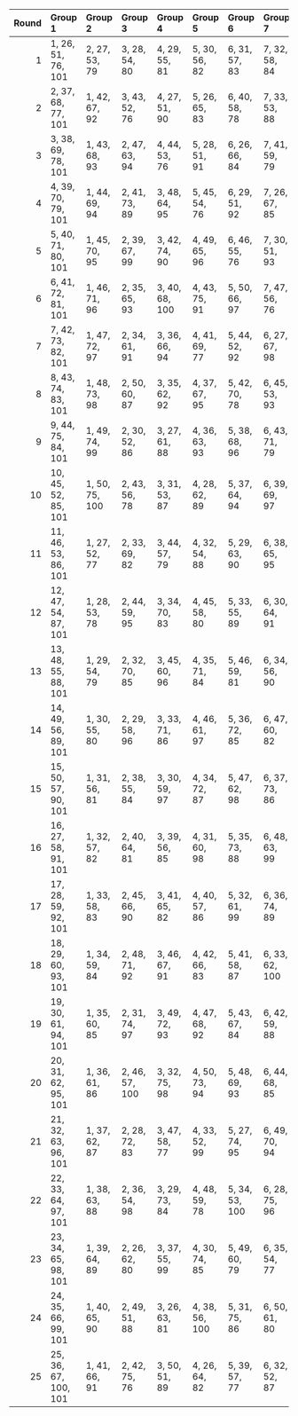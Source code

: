 |   Round | Group 1              | Group 2        | Group 3        | Group 4        | Group 5        | Group 6        | Group 7        | Group 8        | Group 9        | Group 10        | Group 11       | Group 12        | Group 13       | Group 14        | Group 15       | Group 16        | Group 17        | Group 18        | Group 19        | Group 20        | Group 21        | Group 22        | Group 23        | Group 24        | Group 25       |
|--------:|:---------------------|:---------------|:---------------|:---------------|:---------------|:---------------|:---------------|:---------------|:---------------|:----------------|:---------------|:----------------|:---------------|:----------------|:---------------|:----------------|:----------------|:----------------|:----------------|:----------------|:----------------|:----------------|:----------------|:----------------|:---------------|
|       1 | 1, 26, 51, 76, 101   | 2, 27, 53, 79  | 3, 28, 54, 80  | 4, 29, 55, 81  | 5, 30, 56, 82  | 6, 31, 57, 83  | 7, 32, 58, 84  | 8, 33, 59, 85  | 9, 34, 60, 86  | 10, 35, 61, 87  | 11, 36, 62, 88 | 12, 37, 63, 89  | 13, 38, 64, 90 | 14, 39, 65, 91  | 15, 40, 66, 92 | 16, 41, 67, 93  | 17, 42, 68, 94  | 18, 43, 69, 95  | 19, 44, 70, 96  | 20, 45, 71, 97  | 21, 46, 72, 98  | 22, 47, 73, 99  | 23, 48, 74, 100 | 24, 49, 75, 77  | 25, 50, 52, 78 |
|       2 | 2, 37, 68, 77, 101   | 1, 42, 67, 92  | 3, 43, 52, 76  | 4, 27, 51, 90  | 5, 26, 65, 83  | 6, 40, 58, 78  | 7, 33, 53, 88  | 8, 28, 63, 82  | 9, 38, 57, 80  | 10, 32, 55, 100 | 11, 30, 75, 99 | 12, 50, 74, 91  | 13, 49, 66, 95 | 14, 41, 70, 84  | 15, 45, 59, 98 | 16, 34, 73, 85  | 17, 48, 60, 97  | 18, 35, 72, 94  | 19, 47, 69, 79  | 20, 44, 54, 81  | 21, 29, 56, 86  | 22, 31, 61, 89  | 23, 36, 64, 96  | 24, 39, 71, 87  | 25, 46, 62, 93 |
|       3 | 3, 38, 69, 78, 101   | 1, 43, 68, 93  | 2, 47, 63, 94  | 4, 44, 53, 76  | 5, 28, 51, 91  | 6, 26, 66, 84  | 7, 41, 59, 79  | 8, 34, 54, 89  | 9, 29, 64, 83  | 10, 39, 58, 81  | 11, 33, 56, 77 | 12, 31, 52, 100 | 13, 27, 75, 92 | 14, 50, 67, 96  | 15, 42, 71, 85 | 16, 46, 60, 99  | 17, 35, 74, 86  | 18, 49, 61, 98  | 19, 36, 73, 95  | 20, 48, 70, 80  | 21, 45, 55, 82  | 22, 30, 57, 87  | 23, 32, 62, 90  | 24, 37, 65, 97  | 25, 40, 72, 88 |
|       4 | 4, 39, 70, 79, 101   | 1, 44, 69, 94  | 2, 41, 73, 89  | 3, 48, 64, 95  | 5, 45, 54, 76  | 6, 29, 51, 92  | 7, 26, 67, 85  | 8, 42, 60, 80  | 9, 35, 55, 90  | 10, 30, 65, 84  | 11, 40, 59, 82 | 12, 34, 57, 78  | 13, 32, 53, 77 | 14, 28, 52, 93  | 15, 27, 68, 97 | 16, 43, 72, 86  | 17, 47, 61, 100 | 18, 36, 75, 87  | 19, 50, 62, 99  | 20, 37, 74, 96  | 21, 49, 71, 81  | 22, 46, 56, 83  | 23, 31, 58, 88  | 24, 33, 63, 91  | 25, 38, 66, 98 |
|       5 | 5, 40, 71, 80, 101   | 1, 45, 70, 95  | 2, 39, 67, 99  | 3, 42, 74, 90  | 4, 49, 65, 96  | 6, 46, 55, 76  | 7, 30, 51, 93  | 8, 26, 68, 86  | 9, 43, 61, 81  | 10, 36, 56, 91  | 11, 31, 66, 85 | 12, 41, 60, 83  | 13, 35, 58, 79 | 14, 33, 54, 78  | 15, 29, 53, 94 | 16, 28, 69, 98  | 17, 44, 73, 87  | 18, 48, 62, 77  | 19, 37, 52, 88  | 20, 27, 63, 100 | 21, 38, 75, 97  | 22, 50, 72, 82  | 23, 47, 57, 84  | 24, 32, 59, 89  | 25, 34, 64, 92 |
|       6 | 6, 41, 72, 81, 101   | 1, 46, 71, 96  | 2, 35, 65, 93  | 3, 40, 68, 100 | 4, 43, 75, 91  | 5, 50, 66, 97  | 7, 47, 56, 76  | 8, 31, 51, 94  | 9, 26, 69, 87  | 10, 44, 62, 82  | 11, 37, 57, 92 | 12, 32, 67, 86  | 13, 42, 61, 84 | 14, 36, 59, 80  | 15, 34, 55, 79 | 16, 30, 54, 95  | 17, 29, 70, 99  | 18, 45, 74, 88  | 19, 49, 63, 78  | 20, 38, 53, 89  | 21, 28, 64, 77  | 22, 39, 52, 98  | 23, 27, 73, 83  | 24, 48, 58, 85  | 25, 33, 60, 90 |
|       7 | 7, 42, 73, 82, 101   | 1, 47, 72, 97  | 2, 34, 61, 91  | 3, 36, 66, 94  | 4, 41, 69, 77  | 5, 44, 52, 92  | 6, 27, 67, 98  | 8, 48, 57, 76  | 9, 32, 51, 95  | 10, 26, 70, 88  | 11, 45, 63, 83 | 12, 38, 58, 93  | 13, 33, 68, 87 | 14, 43, 62, 85  | 15, 37, 60, 81 | 16, 35, 56, 80  | 17, 31, 55, 96  | 18, 30, 71, 100 | 19, 46, 75, 89  | 20, 50, 64, 79  | 21, 39, 54, 90  | 22, 29, 65, 78  | 23, 40, 53, 99  | 24, 28, 74, 84  | 25, 49, 59, 86 |
|       8 | 8, 43, 74, 83, 101   | 1, 48, 73, 98  | 2, 50, 60, 87  | 3, 35, 62, 92  | 4, 37, 67, 95  | 5, 42, 70, 78  | 6, 45, 53, 93  | 7, 28, 68, 99  | 9, 49, 58, 76  | 10, 33, 51, 96  | 11, 26, 71, 89 | 12, 46, 64, 84  | 13, 39, 59, 94 | 14, 34, 69, 88  | 15, 44, 63, 86 | 16, 38, 61, 82  | 17, 36, 57, 81  | 18, 32, 56, 97  | 19, 31, 72, 77  | 20, 47, 52, 90  | 21, 27, 65, 80  | 22, 40, 55, 91  | 23, 30, 66, 79  | 24, 41, 54, 100 | 25, 29, 75, 85 |
|       9 | 9, 44, 75, 84, 101   | 1, 49, 74, 99  | 2, 30, 52, 86  | 3, 27, 61, 88  | 4, 36, 63, 93  | 5, 38, 68, 96  | 6, 43, 71, 79  | 7, 46, 54, 94  | 8, 29, 69, 100 | 10, 50, 59, 76  | 11, 34, 51, 97 | 12, 26, 72, 90  | 13, 47, 65, 85 | 14, 40, 60, 95  | 15, 35, 70, 89 | 16, 45, 64, 87  | 17, 39, 62, 83  | 18, 37, 58, 82  | 19, 33, 57, 98  | 20, 32, 73, 78  | 21, 48, 53, 91  | 22, 28, 66, 81  | 23, 41, 56, 92  | 24, 31, 67, 80  | 25, 42, 55, 77 |
|      10 | 10, 45, 52, 85, 101  | 1, 50, 75, 100 | 2, 43, 56, 78  | 3, 31, 53, 87  | 4, 28, 62, 89  | 5, 37, 64, 94  | 6, 39, 69, 97  | 7, 44, 72, 80  | 8, 47, 55, 95  | 9, 30, 70, 77   | 11, 27, 60, 76 | 12, 35, 51, 98  | 13, 26, 73, 91 | 14, 48, 66, 86  | 15, 41, 61, 96 | 16, 36, 71, 90  | 17, 46, 65, 88  | 18, 40, 63, 84  | 19, 38, 59, 83  | 20, 34, 58, 99  | 21, 33, 74, 79  | 22, 49, 54, 92  | 23, 29, 67, 82  | 24, 42, 57, 93  | 25, 32, 68, 81 |
|      11 | 11, 46, 53, 86, 101  | 1, 27, 52, 77  | 2, 33, 69, 82  | 3, 44, 57, 79  | 4, 32, 54, 88  | 5, 29, 63, 90  | 6, 38, 65, 95  | 7, 40, 70, 98  | 8, 45, 73, 81  | 9, 48, 56, 96   | 10, 31, 71, 78 | 12, 28, 61, 76  | 13, 36, 51, 99 | 14, 26, 74, 92  | 15, 49, 67, 87 | 16, 42, 62, 97  | 17, 37, 72, 91  | 18, 47, 66, 89  | 19, 41, 64, 85  | 20, 39, 60, 84  | 21, 35, 59, 100 | 22, 34, 75, 80  | 23, 50, 55, 93  | 24, 30, 68, 83  | 25, 43, 58, 94 |
|      12 | 12, 47, 54, 87, 101  | 1, 28, 53, 78  | 2, 44, 59, 95  | 3, 34, 70, 83  | 4, 45, 58, 80  | 5, 33, 55, 89  | 6, 30, 64, 91  | 7, 39, 66, 96  | 8, 41, 71, 99  | 9, 46, 74, 82   | 10, 49, 57, 97 | 11, 32, 72, 79  | 13, 29, 62, 76 | 14, 37, 51, 100 | 15, 26, 75, 93 | 16, 50, 68, 88  | 17, 43, 63, 98  | 18, 38, 73, 92  | 19, 48, 67, 90  | 20, 42, 65, 86  | 21, 40, 61, 85  | 22, 36, 60, 77  | 23, 35, 52, 81  | 24, 27, 56, 94  | 25, 31, 69, 84 |
|      13 | 13, 48, 55, 88, 101  | 1, 29, 54, 79  | 2, 32, 70, 85  | 3, 45, 60, 96  | 4, 35, 71, 84  | 5, 46, 59, 81  | 6, 34, 56, 90  | 7, 31, 65, 92  | 8, 40, 67, 97  | 9, 42, 72, 100  | 10, 47, 75, 83 | 11, 50, 58, 98  | 12, 33, 73, 80 | 14, 30, 63, 76  | 15, 38, 51, 77 | 16, 26, 52, 94  | 17, 27, 69, 89  | 18, 44, 64, 99  | 19, 39, 74, 93  | 20, 49, 68, 91  | 21, 43, 66, 87  | 22, 41, 62, 86  | 23, 37, 61, 78  | 24, 36, 53, 82  | 25, 28, 57, 95 |
|      14 | 14, 49, 56, 89, 101  | 1, 30, 55, 80  | 2, 29, 58, 96  | 3, 33, 71, 86  | 4, 46, 61, 97  | 5, 36, 72, 85  | 6, 47, 60, 82  | 7, 35, 57, 91  | 8, 32, 66, 93  | 9, 41, 68, 98   | 10, 43, 73, 77 | 11, 48, 52, 84  | 12, 27, 59, 99 | 13, 34, 74, 81  | 15, 31, 64, 76 | 16, 39, 51, 78  | 17, 26, 53, 95  | 18, 28, 70, 90  | 19, 45, 65, 100 | 20, 40, 75, 94  | 21, 50, 69, 92  | 22, 44, 67, 88  | 23, 42, 63, 87  | 24, 38, 62, 79  | 25, 37, 54, 83 |
|      15 | 15, 50, 57, 90, 101  | 1, 31, 56, 81  | 2, 38, 55, 84  | 3, 30, 59, 97  | 4, 34, 72, 87  | 5, 47, 62, 98  | 6, 37, 73, 86  | 7, 48, 61, 83  | 8, 36, 58, 92  | 9, 33, 67, 94   | 10, 42, 69, 99 | 11, 44, 74, 78  | 12, 49, 53, 85 | 13, 28, 60, 100 | 14, 35, 75, 82 | 16, 32, 65, 76  | 17, 40, 51, 79  | 18, 26, 54, 96  | 19, 29, 71, 91  | 20, 46, 66, 77  | 21, 41, 52, 95  | 22, 27, 70, 93  | 23, 45, 68, 89  | 24, 43, 64, 88  | 25, 39, 63, 80 |
|      16 | 16, 27, 58, 91, 101  | 1, 32, 57, 82  | 2, 40, 64, 81  | 3, 39, 56, 85  | 4, 31, 60, 98  | 5, 35, 73, 88  | 6, 48, 63, 99  | 7, 38, 74, 87  | 8, 49, 62, 84  | 9, 37, 59, 93   | 10, 34, 68, 95 | 11, 43, 70, 100 | 12, 45, 75, 79 | 13, 50, 54, 86  | 14, 29, 61, 77 | 15, 36, 52, 83  | 17, 33, 66, 76  | 18, 41, 51, 80  | 19, 26, 55, 97  | 20, 30, 72, 92  | 21, 47, 67, 78  | 22, 42, 53, 96  | 23, 28, 71, 94  | 24, 46, 69, 90  | 25, 44, 65, 89 |
|      17 | 17, 28, 59, 92, 101  | 1, 33, 58, 83  | 2, 45, 66, 90  | 3, 41, 65, 82  | 4, 40, 57, 86  | 5, 32, 61, 99  | 6, 36, 74, 89  | 7, 49, 64, 100 | 8, 39, 75, 88  | 9, 50, 63, 85   | 10, 38, 60, 94 | 11, 35, 69, 96  | 12, 44, 71, 77 | 13, 46, 52, 80  | 14, 27, 55, 87 | 15, 30, 62, 78  | 16, 37, 53, 84  | 18, 34, 67, 76  | 19, 42, 51, 81  | 20, 26, 56, 98  | 21, 31, 73, 93  | 22, 48, 68, 79  | 23, 43, 54, 97  | 24, 29, 72, 95  | 25, 47, 70, 91 |
|      18 | 18, 29, 60, 93, 101  | 1, 34, 59, 84  | 2, 48, 71, 92  | 3, 46, 67, 91  | 4, 42, 66, 83  | 5, 41, 58, 87  | 6, 33, 62, 100 | 7, 37, 75, 90  | 8, 50, 65, 77  | 9, 40, 52, 89   | 10, 27, 64, 86 | 11, 39, 61, 95  | 12, 36, 70, 97 | 13, 45, 72, 78  | 14, 47, 53, 81 | 15, 28, 56, 88  | 16, 31, 63, 79  | 17, 38, 54, 85  | 19, 35, 68, 76  | 20, 43, 51, 82  | 21, 26, 57, 99  | 22, 32, 74, 94  | 23, 49, 69, 80  | 24, 44, 55, 98  | 25, 30, 73, 96 |
|      19 | 19, 30, 61, 94, 101  | 1, 35, 60, 85  | 2, 31, 74, 97  | 3, 49, 72, 93  | 4, 47, 68, 92  | 5, 43, 67, 84  | 6, 42, 59, 88  | 7, 34, 63, 77  | 8, 38, 52, 91  | 9, 27, 66, 78   | 10, 41, 53, 90 | 11, 28, 65, 87  | 12, 40, 62, 96 | 13, 37, 71, 98  | 14, 46, 73, 79 | 15, 48, 54, 82  | 16, 29, 57, 89  | 17, 32, 64, 80  | 18, 39, 55, 86  | 20, 36, 69, 76  | 21, 44, 51, 83  | 22, 26, 58, 100 | 23, 33, 75, 95  | 24, 50, 70, 81  | 25, 45, 56, 99 |
|      20 | 20, 31, 62, 95, 101  | 1, 36, 61, 86  | 2, 46, 57, 100 | 3, 32, 75, 98  | 4, 50, 73, 94  | 5, 48, 69, 93  | 6, 44, 68, 85  | 7, 43, 60, 89  | 8, 35, 64, 78  | 9, 39, 53, 92   | 10, 28, 67, 79 | 11, 42, 54, 91  | 12, 29, 66, 88 | 13, 41, 63, 97  | 14, 38, 72, 99 | 15, 47, 74, 80  | 16, 49, 55, 83  | 17, 30, 58, 90  | 18, 33, 65, 81  | 19, 40, 56, 87  | 21, 37, 70, 76  | 22, 45, 51, 84  | 23, 26, 59, 77  | 24, 34, 52, 96  | 25, 27, 71, 82 |
|      21 | 21, 32, 63, 96, 101  | 1, 37, 62, 87  | 2, 28, 72, 83  | 3, 47, 58, 77  | 4, 33, 52, 99  | 5, 27, 74, 95  | 6, 49, 70, 94  | 7, 45, 69, 86  | 8, 44, 61, 90  | 9, 36, 65, 79   | 10, 40, 54, 93 | 11, 29, 68, 80  | 12, 43, 55, 92 | 13, 30, 67, 89  | 14, 42, 64, 98 | 15, 39, 73, 100 | 16, 48, 75, 81  | 17, 50, 56, 84  | 18, 31, 59, 91  | 19, 34, 66, 82  | 20, 41, 57, 88  | 22, 38, 71, 76  | 23, 46, 51, 85  | 24, 26, 60, 78  | 25, 35, 53, 97 |
|      22 | 22, 33, 64, 97, 101  | 1, 38, 63, 88  | 2, 36, 54, 98  | 3, 29, 73, 84  | 4, 48, 59, 78  | 5, 34, 53, 100 | 6, 28, 75, 96  | 7, 50, 71, 95  | 8, 46, 70, 87  | 9, 45, 62, 91   | 10, 37, 66, 80 | 11, 41, 55, 94  | 12, 30, 69, 81 | 13, 44, 56, 93  | 14, 31, 68, 90 | 15, 43, 65, 99  | 16, 40, 74, 77  | 17, 49, 52, 82  | 18, 27, 57, 85  | 19, 32, 60, 92  | 20, 35, 67, 83  | 21, 42, 58, 89  | 23, 39, 72, 76  | 24, 47, 51, 86  | 25, 26, 61, 79 |
|      23 | 23, 34, 65, 98, 101  | 1, 39, 64, 89  | 2, 26, 62, 80  | 3, 37, 55, 99  | 4, 30, 74, 85  | 5, 49, 60, 79  | 6, 35, 54, 77  | 7, 29, 52, 97  | 8, 27, 72, 96  | 9, 47, 71, 88   | 10, 46, 63, 92 | 11, 38, 67, 81  | 12, 42, 56, 95 | 13, 31, 70, 82  | 14, 45, 57, 94 | 15, 32, 69, 91  | 16, 44, 66, 100 | 17, 41, 75, 78  | 18, 50, 53, 83  | 19, 28, 58, 86  | 20, 33, 61, 93  | 21, 36, 68, 84  | 22, 43, 59, 90  | 24, 40, 73, 76  | 25, 48, 51, 87 |
|      24 | 24, 35, 66, 99, 101  | 1, 40, 65, 90  | 2, 49, 51, 88  | 3, 26, 63, 81  | 4, 38, 56, 100 | 5, 31, 75, 86  | 6, 50, 61, 80  | 7, 36, 55, 78  | 8, 30, 53, 98  | 9, 28, 73, 97   | 10, 48, 72, 89 | 11, 47, 64, 93  | 12, 39, 68, 82 | 13, 43, 57, 96  | 14, 32, 71, 83 | 15, 46, 58, 95  | 16, 33, 70, 92  | 17, 45, 67, 77  | 18, 42, 52, 79  | 19, 27, 54, 84  | 20, 29, 59, 87  | 21, 34, 62, 94  | 22, 37, 69, 85  | 23, 44, 60, 91  | 25, 41, 74, 76 |
|      25 | 25, 36, 67, 100, 101 | 1, 41, 66, 91  | 2, 42, 75, 76  | 3, 50, 51, 89  | 4, 26, 64, 82  | 5, 39, 57, 77  | 6, 32, 52, 87  | 7, 27, 62, 81  | 8, 37, 56, 79  | 9, 31, 54, 99   | 10, 29, 74, 98 | 11, 49, 73, 90  | 12, 48, 65, 94 | 13, 40, 69, 83  | 14, 44, 58, 97 | 15, 33, 72, 84  | 16, 47, 59, 96  | 17, 34, 71, 93  | 18, 46, 68, 78  | 19, 43, 53, 80  | 20, 28, 55, 85  | 21, 30, 60, 88  | 22, 35, 63, 95  | 23, 38, 70, 86  | 24, 45, 61, 92 |